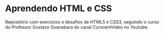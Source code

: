 # Aprendendo HTML e CSS

Repositório com exercícios e desafios de HTML5 e CSS3, seguindo o curso do Professor Gustavo Guanabara do canal CursoemVideo no Youtube.
